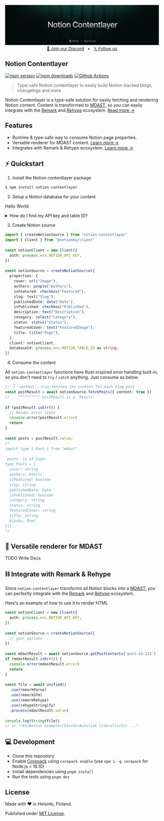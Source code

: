 <img src="https://raw.githubusercontent.com/useflytrap/notion-contentlayer/main/.github/assets/cover.png" alt="Notion contentlayer cover" />

<div align="center">
  <a href="https://discord.gg/tQaADUfdeP">💬 Join our Discord</a>
  <span>&nbsp;&nbsp;•&nbsp;&nbsp;</span>
  <a href="https://x.com/useflytrap">𝕏 Follow us</a>
  <br />
</div>

## Notion Contentlayer

[![npm version][npm-version-src]][npm-href]
[![npm downloads][npm-downloads-src]][npm-href]
[![Github Actions][github-actions-src]][github-actions-href]

> Type-safe Notion contentlayer to easily build Notion-backed blogs, changelogs and more

Notion Contentlayer is a type-safe solution for easily fetching and rendering Notion content. Content is transformed to [MDAST](https://github.com/syntax-tree/mdast), so you can easily integrate with the [Remark](https://github.com/remarkjs/remark) and [Rehype](https://github.com/rehypejs/rehype) ecosystem. [Read more →](#-integrate-with-remark--rehype)

## Features

- Runtime & type-safe way to consume Notion page properties.
- Versatile renderer for MDAST content. [Learn more →](#-versatile-renderer-for-mdast)
- Integrates with Remark & Rehype ecosystem. [Learn more →](#-integrate-with-remark-rehype)

## ⚡️ Quickstart

1. Install the Notion contentlayer package
```sh
$ npm install notion-contentlayer
```

2. Setup a Notion database for your content

Hello World

<details>
  <summary>
    How do I find my API key and table ID?
  </summary>

TODO: Write it up
</details>

3. Create Notion source

```typescript
import { createNotionSource } from "notion-contentlayer"
import { Client } from "@notionhq/client"

const notionClient = new Client({
  auth: process.env.NOTION_API_KEY,
})

const notionSource = createNotionSource({
  properties: {
    cover: url("Image"),
    authors: people("Authors"),
    isFeatured: checkbox("Featured"),
    slug: text("Slug"),
    publishedDate: date("Date"),
    isPublished: checkbox("Published"),
    description: text("Description"),
    category: select("Category"),
    status: status("Status"),
    featuredCover: text("FeaturedImage"),
    title: title("Page"),
  },
  client: notionClient,
  databaseId: process.env.NOTION_TABLE_ID as string,
})
```

4. Consume the content

All `notion-contentlayer` functions have Rust-inspired error handling built-in, so you don't need to `try` / `catch` anything. Just consume as below.

```typescript
// 👇 `content`: true fetches the content for each blog post
const postResult = await notionSource.fetchPosts({ content: true })
//    ^^^^^^^^^^ postResult is a `Result`

if (postResult.isErr()) {
  // Render error state
  console.error(postResult.error)
  return
}

const posts = postResult.value;
/*
import type { Root } from "mdast"

`posts` is of type:
type Posts = {
  cover: string
  authors: User[]
  isFeatured: boolean
  slug: string
  publishedDate: Date
  isPublished: boolean
  category: string
  status: string
  featuredCover: string
  title: string
  blocks: Root
}[]
*/
```

## 🎥 Versatile renderer for MDAST

TODO Write Docs

## ⛓️ Integrate with Remark & Rehype

Since `notion-contentlayer` transforms all Notion blocks into a [MDAST](https://github.com/syntax-tree/mdast), you can perfectly integrate with the [Remark](https://github.com/remarkjs/remark) and [Rehype](https://github.com/rehypejs/rehype) ecosystem.

Here's an example of how to use it to render HTML

```typescript
const notionClient = new Client({
  auth: process.env.NOTION_API_KEY,
})

const notionSource = createNotionSource({
  // your options
})

const mdastResult = await notionSource.getPostContents('post-id-123')
if (mdastResult.isErr()) {
  console.error(mdastResult.error)
  return
}

const file = await unified()
  .use(remarkParse)
  .use(remarkGfm)
  .use(remarkRehype)
  .use(rehypeStringify)
  .process(mdastResult.value)

console.log(String(file))
// => "<h1>Notion example</h1><h2>Autolink literals</h2> ..."
```

## 💻 Development

- Clone this repository
- Enable [Corepack](https://github.com/nodejs/corepack) using `corepack enable` (use `npm i -g corepack` for Node.js < 16.10)
- Install dependencies using `pnpm install`
- Run the tests using `pnpm dev`

## License

Made with ❤️ in Helsinki, Finland.

Published under [MIT License](./LICENSE).

<!-- Links -->

[npm-href]: https://www.npmjs.com/package/notion-contentlayer
[github-actions-href]: https://github.com/useflytrap/notion-contentlayer/actions/workflows/ci.yml

<!-- Badges -->

[npm-version-src]: https://badgen.net/npm/v/notion-contentlayer?color=black
[npm-downloads-src]: https://badgen.net/npm/dw/notion-contentlayer?color=black
[prettier-src]: https://badgen.net/badge/style/prettier/black?icon=github
[github-actions-src]: https://github.com/useflytrap/notion-contentlayer/actions/workflows/ci.yml/badge.svg

